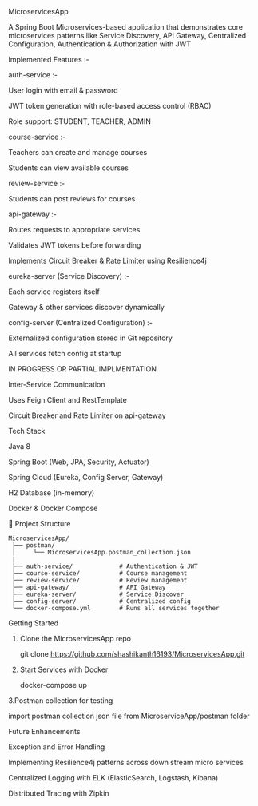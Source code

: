 MicroservicesApp

A Spring Boot Microservices-based application that demonstrates core microservices patterns like Service Discovery, API Gateway, Centralized Configuration, Authentication & Authorization with JWT


Implemented Features :-

auth-service :-

User login with email & password

JWT token generation with role-based access control (RBAC)

Role support: STUDENT, TEACHER, ADMIN


course-service :-

Teachers can create and manage courses

Students can view available courses


review-service :-

Students can post reviews for courses



api-gateway :-

Routes requests to appropriate services

Validates JWT tokens before forwarding

Implements Circuit Breaker & Rate Limiter using Resilience4j


eureka-server (Service Discovery) :-

Each service registers itself

Gateway & other services discover dynamically


config-server (Centralized Configuration) :-

Externalized configuration stored in Git repository

All services fetch config at startup


IN PROGRESS OR PARTIAL IMPLMENTATION   

Inter-Service Communication

Uses Feign Client and RestTemplate

Circuit Breaker and Rate Limiter on api-gateway


Tech Stack

Java 8

Spring Boot (Web, JPA, Security, Actuator)

Spring Cloud (Eureka, Config Server, Gateway)

H2 Database (in-memory)

Docker & Docker Compose


📂 Project Structure

    MicroservicesApp/
     ├── postman/
     │     └── MicroservicesApp.postman_collection.json 
     |
     ├── auth-service/             # Authentication & JWT
     ├── course-service/           # Course management
     ├── review-service/           # Review management
     ├── api-gateway/              # API Gateway
     ├── eureka-server/            # Service Discover
     ├── config-server/            # Centralized config
     └── docker-compose.yml        # Runs all services together
   
       

   

Getting Started

1. Clone the MicroservicesApp repo

    git clone https://github.com/shashikanth16193/MicroservicesApp.git

2. Start Services with Docker

    docker-compose up

3.Postman collection for testing
     
   import postman collection json file from MicroserviceApp/postman folder

   


Future Enhancements

Exception and Error Handling

Implementing Resilience4j patterns across down stream micro services

Centralized Logging with ELK (ElasticSearch, Logstash, Kibana)

Distributed Tracing with Zipkin
